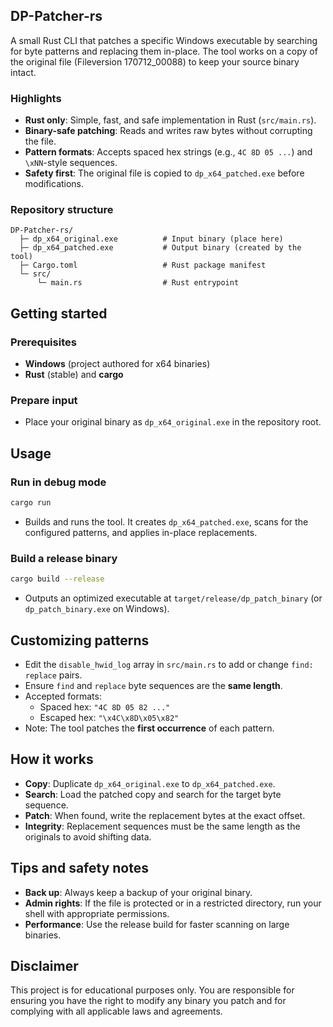 ## DP-Patcher-rs

A small Rust CLI that patches a specific Windows executable by searching for byte patterns and replacing them in-place. The tool works on a copy of the original file (Fileversion 170712_00088) to keep your source binary intact.

### Highlights
- **Rust only**: Simple, fast, and safe implementation in Rust (`src/main.rs`).
- **Binary-safe patching**: Reads and writes raw bytes without corrupting the file.
- **Pattern formats**: Accepts spaced hex strings (e.g., `4C 8D 05 ...`) and `\xNN`-style sequences.
- **Safety first**: The original file is copied to `dp_x64_patched.exe` before modifications.

### Repository structure
```text
DP-Patcher-rs/
  ├─ dp_x64_original.exe          # Input binary (place here)
  ├─ dp_x64_patched.exe           # Output binary (created by the tool)
  ├─ Cargo.toml                   # Rust package manifest
  └─ src/
      └─ main.rs                  # Rust entrypoint
```

## Getting started

### Prerequisites
- **Windows** (project authored for x64 binaries)
- **Rust** (stable) and **cargo**

### Prepare input
- Place your original binary as `dp_x64_original.exe` in the repository root.

## Usage

### Run in debug mode
```bash
cargo run
```
- Builds and runs the tool. It creates `dp_x64_patched.exe`, scans for the configured patterns, and applies in-place replacements.

### Build a release binary
```bash
cargo build --release
```
- Outputs an optimized executable at `target/release/dp_patch_binary` (or `dp_patch_binary.exe` on Windows).

## Customizing patterns

- Edit the `disable_hwid_log` array in `src/main.rs` to add or change `find: replace` pairs.
- Ensure `find` and `replace` byte sequences are the **same length**.
- Accepted formats:
  - Spaced hex: `"4C 8D 05 82 ..."`
  - Escaped hex: `"\x4C\x8D\x05\x82"`
- Note: The tool patches the **first occurrence** of each pattern.

## How it works
- **Copy**: Duplicate `dp_x64_original.exe` to `dp_x64_patched.exe`.
- **Search**: Load the patched copy and search for the target byte sequence.
- **Patch**: When found, write the replacement bytes at the exact offset.
- **Integrity**: Replacement sequences must be the same length as the originals to avoid shifting data.

## Tips and safety notes
- **Back up**: Always keep a backup of your original binary.
- **Admin rights**: If the file is protected or in a restricted directory, run your shell with appropriate permissions.
- **Performance**: Use the release build for faster scanning on large binaries.

## Disclaimer
This project is for educational purposes only. You are responsible for ensuring you have the right to modify any binary you patch and for complying with all applicable laws and agreements.
